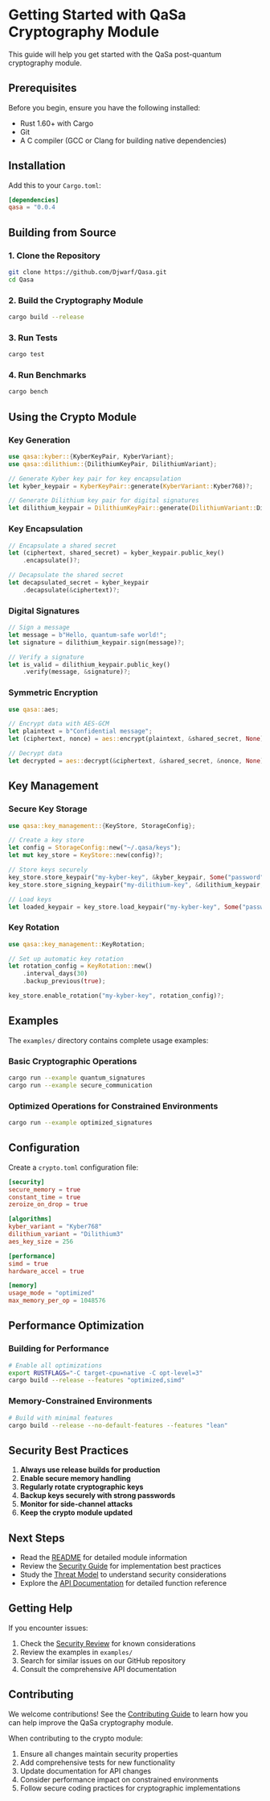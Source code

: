 # Getting Started with QaSa Cryptography Module

This guide will help you get started with the QaSa post-quantum cryptography module.

## Prerequisites

Before you begin, ensure you have the following installed:

- Rust 1.60+ with Cargo
- Git
- A C compiler (GCC or Clang for building native dependencies)

## Installation

Add this to your `Cargo.toml`:

```toml
[dependencies]
qasa = "0.0.4
```

## Building from Source

### 1. Clone the Repository

```bash
git clone https://github.com/Djwarf/Qasa.git
cd Qasa
```

### 2. Build the Cryptography Module

```bash
cargo build --release
```

### 3. Run Tests

```bash
cargo test
```

### 4. Run Benchmarks

```bash
cargo bench
```

## Using the Crypto Module

### Key Generation

```rust
use qasa::kyber::{KyberKeyPair, KyberVariant};
use qasa::dilithium::{DilithiumKeyPair, DilithiumVariant};

// Generate Kyber key pair for key encapsulation
let kyber_keypair = KyberKeyPair::generate(KyberVariant::Kyber768)?;

// Generate Dilithium key pair for digital signatures
let dilithium_keypair = DilithiumKeyPair::generate(DilithiumVariant::Dilithium3)?;
```

### Key Encapsulation

```rust
// Encapsulate a shared secret
let (ciphertext, shared_secret) = kyber_keypair.public_key()
    .encapsulate()?;

// Decapsulate the shared secret
let decapsulated_secret = kyber_keypair
    .decapsulate(&ciphertext)?;
```

### Digital Signatures

```rust
// Sign a message
let message = b"Hello, quantum-safe world!";
let signature = dilithium_keypair.sign(message)?;

// Verify a signature
let is_valid = dilithium_keypair.public_key()
    .verify(message, &signature)?;
```

### Symmetric Encryption

```rust
use qasa::aes;

// Encrypt data with AES-GCM
let plaintext = b"Confidential message";
let (ciphertext, nonce) = aes::encrypt(plaintext, &shared_secret, None)?;

// Decrypt data
let decrypted = aes::decrypt(&ciphertext, &shared_secret, &nonce, None)?;
```

## Key Management

### Secure Key Storage

```rust
use qasa::key_management::{KeyStore, StorageConfig};

// Create a key store
let config = StorageConfig::new("~/.qasa/keys");
let mut key_store = KeyStore::new(config)?;

// Store keys securely
key_store.store_keypair("my-kyber-key", &kyber_keypair, Some("password"))?;
key_store.store_signing_keypair("my-dilithium-key", &dilithium_keypair, Some("password"))?;

// Load keys
let loaded_keypair = key_store.load_keypair("my-kyber-key", Some("password"))?;
```

### Key Rotation

```rust
use qasa::key_management::KeyRotation;

// Set up automatic key rotation
let rotation_config = KeyRotation::new()
    .interval_days(30)
    .backup_previous(true);

key_store.enable_rotation("my-kyber-key", rotation_config)?;
```

## Examples

The `examples/` directory contains complete usage examples:

### Basic Cryptographic Operations

```bash
cargo run --example quantum_signatures
cargo run --example secure_communication
```

### Optimized Operations for Constrained Environments

```bash
cargo run --example optimized_signatures
```

## Configuration

Create a `crypto.toml` configuration file:

```toml
[security]
secure_memory = true
constant_time = true
zeroize_on_drop = true

[algorithms]
kyber_variant = "Kyber768"
dilithium_variant = "Dilithium3"
aes_key_size = 256

[performance]
simd = true
hardware_accel = true

[memory]
usage_mode = "optimized"
max_memory_per_op = 1048576
```

## Performance Optimization

### Building for Performance

```bash
# Enable all optimizations
export RUSTFLAGS="-C target-cpu=native -C opt-level=3"
cargo build --release --features "optimized,simd"
```

### Memory-Constrained Environments

```bash
# Build with minimal features
cargo build --release --no-default-features --features "lean"
```

## Security Best Practices

1. **Always use release builds for production**
2. **Enable secure memory handling**
3. **Regularly rotate cryptographic keys**
4. **Backup keys securely with strong passwords**
5. **Monitor for side-channel attacks**
6. **Keep the crypto module updated**

## Next Steps

- Read the [README](../../README.md) for detailed module information
- Review the [Security Guide](../api/security_guide.md) for implementation best practices
- Study the [Threat Model](../api/threat_model.md) to understand security considerations
- Explore the [API Documentation](../api/crypto_api.md) for detailed function reference

## Getting Help

If you encounter issues:

1. Check the [Security Review](../../security_review.md) for known considerations
2. Review the examples in `examples/`
3. Search for similar issues on our GitHub repository
4. Consult the comprehensive API documentation

## Contributing

We welcome contributions! See the [Contributing Guide](../../CONTRIBUTING.md) to learn how you can help improve the QaSa cryptography module.

When contributing to the crypto module:

1. Ensure all changes maintain security properties
2. Add comprehensive tests for new functionality
3. Update documentation for API changes
4. Consider performance impact on constrained environments
5. Follow secure coding practices for cryptographic implementations 